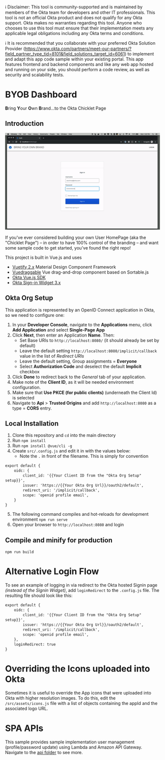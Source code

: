 ℹ️ Disclaimer: This tool is community-supported and is maintained by members of the Okta team for developers and other IT professionals. This tool is not an official Okta product and does not qualify for any Okta support. Okta makes no warranties regarding this tool. Anyone who chooses to use this tool must ensure that their implementation meets any applicable legal obligations including any Okta terms and conditions.

ℹ️ It is recommended that you collaborate with your preferred Okta Solution Provider (https://www.okta.com/partners/meet-our-partners/?field_partner_type_tid=8101&field_solutions_target_id=6061) to implement and adapt this app code sample within your existing portal. This app features frontend and backend components and like any web app hosted and running on your side, you should perform a code review, as well as security and scalability tests. 


# BYOB Dashboard
**B**ring **Y**our **O**wn **B**rand...to the Okta Chicklet Page

## Introduction
![alt text](images/byob-demo.gif)

If you've ever considered building your own User HomePage (aka the "Chicklet Page") – in order to have 100% control of the branding – and want some sample code to get started, you've found the right repo!

This project is built in Vue.js and uses
* [Vuetify 2.x](https://vuetifyjs.com/en/) Material Design Component Framework
* [Vuedraggable](https://github.com/SortableJS/Vue.Draggable) Vue drag-and-drop component based on Sortable.js
* [Okta Vue.js SDK](https://github.com/okta/okta-oidc-js/tree/master/packages/okta-vue) 
* [Okta Sign-in Widget 3.x](https://github.com/okta/okta-signin-widget)


## Okta Org Setup
This application is represented by an OpenID Connect application in Okta, so we need to configure one:
1. In your **Developer Console**, navigate to the **Applications** menu, click **Add Application** and select **Single-Page App**
2. Click **Next**, then enter an Application **Name**. Then:
   * Set Base URIs to `http://localhost:8080/` (it should already be set by default)
   * Leave the default setting `http://localhost:8080/implicit/callback` value in the list of *Redirect URIs*
   * Leave the default setting, Group assignments = **Everyone**
   * Select **Authorization Code** and deselect the default **Implicit** checkbox
3. Click **Done** to redirect back to the *General* tab of your application.
4. Make note of the **Client ID**, as it will be needed environment configuration. 
5. Make sure that **Use PKCE (for public clients)** (underneath the Client Id) is selected
6. Navigate to **Api** > **Trusted Origins** and add `http://localhost:8080` as a type = **CORS** entry.

## Local Installation
1. Clone this repository and `cd` into the main directory
2. Run `npm install`
3. Run `npm install @vue/cli -g`
4. Create `src/.config.js` and edit it in with the values below:
    * Note the `.` in front of the filename. This is simply for convention
```
export default {
    oidc: {
        client_id: '{{Your Client ID from the "Okta Org Setup" setup}}',
        issuer: 'https://{{Your Okta Org Url}}/oauth2/default',
        redirect_uri: '/implicit/callback',
        scope: 'openid profile email',
    }
}
```
5. The following command compiles and hot-reloads for development environment
`npm run serve`
6. Open your browser to `http://localhost:8080` and login

## Compile and minify for production
```
npm run build
```

# Alternative Login Flow
To see an example of logging in via redirect to the Okta hosted Signin page *(instead of the Signin Widget)*, add `loginRedirect` to the `.config.js` file.
The resulting file should look like this:
```
export default {
    oidc: {
        client_id: '{{Your Client ID from the "Okta Org Setup" setup}}',
        issuer: 'https://{{Your Okta Org Url}}/oauth2/default',
        redirect_uri: '/implicit/callback',
        scope: 'openid profile email',
    },
    loginRedirect: true
}
```

# Overriding the Icons uploaded into Okta
Sometimes it is useful to override the App icons that were uploaded into Okta with higher resolution images. To do this, edit the `/src/assets/icons.js` file with a list of objects containing the appId and the associated logo URL. 


# SPA APIs
This sample provides sample implementation user management (profile/password update) using Lambda and Amazon API Gateway. Navigate to the  [api folder](/api) to see more.
